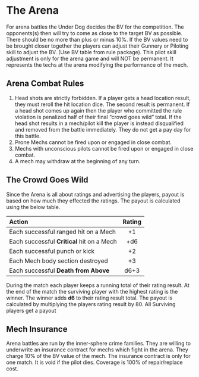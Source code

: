 # The Arena

For arena battles the Under Dog decides the BV for the competition. The opponents(s) then will try to come as close
to the target BV as possible. There should be no more than plus or minus 10%. If the BV values need to be brought
closer together the players can adjust their Gunnery or Piloting skill to adjust the BV. (Use BV table from rule
package). This pilot skill adjustment is only for the arena game and will NOT be permanent. It represents the techs
at the arena modifying the performance of the mech.

## Arena Combat Rules

1. Head shots are strictly forbidden. If a player gets a head location result, they must reroll the hit location
   dice. The second result is permanent. If a head shot comes up again then the player who committed the rule
   violation is penalized half of their final “crowd goes wild” total. If the head shot results in a mech/pilot
   kill the player is instead disqualified and removed from the battle immediately. They do not get a pay day
   for this battle.
2. Prone Mechs cannot be fired upon or engaged in close combat.
3. Mechs with unconscious pilots cannot be fired upon or engaged in close combat.
4. A mech may withdraw at the beginning of any turn.

## The Crowd Goes Wild

Since the Arena is all about ratings and advertising the players, payout is based on how much they effected the
ratings. The payout is calculated using the below table.

| Action                                     | Rating |
| :----------------------------------------- | :----: |
| Each successful ranged hit on a Mech       |   +1   |
| Each successful **Critical** hit on a Mech |  +d6   |
| Each successful punch or kick              |   +2   |
| Each Mech body section destroyed           |   +3   |
| Each successful **Death from Above**       |  d6+3  |

During the match each player keeps a running total of their rating result. At the end of the match the surviving
player with the highest rating is the winner. The winner adds **d6** to their rating result total. The payout is
calculated by multiplying the players rating result by 80. All Surviving players get a payout

## Mech Insurance

Arena battles are run by the inner-sphere crime families. They are willing to underwrite an insurance contract for
mechs which fight in the arena. They charge 10% of the BV value of the mech. The insurance contract is only for
one match. It is void if the pilot dies. Coverage is 100% of repair/replace cost.
